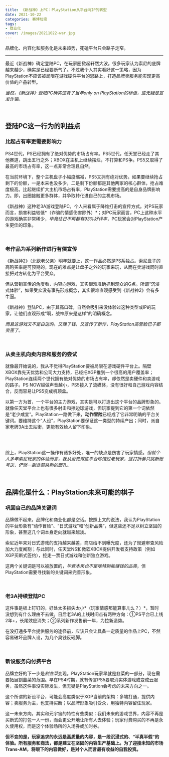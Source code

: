 ```yaml
---
title: 《新战神》上PC：PlayStation从平台向IP的转型
date: 2021-10-22
categories: 赛博垃圾
tags: 
- 商业化
cover: /images/20211022-war.jpg
---
```


品牌化、内容化和服务化是未来趋势，死磕平台只会路子走窄。

<!--more-->

---

最近《新战神》确定登陆PC，在玩家圈掀起轩然大波。很多玩家认为索尼的底牌越来越少，确实是已经要断气了。不过我个人其实看好这一策略，因为PlayStation不应该被局限在游戏硬件平台的思路上，打造品牌卖服务能实现更高价值的产品转型。

*当然，《新战神》登陆PC确实违背了当年only on PlayStation的标语，这无疑是宣发诈骗。*

<br/>

## 登陆PC这一行为的利益点

### 比起占有率更需要影响力

PS4世代，PS已经拥有了绝对优势的市场占有率。PS5世代，任天堂已经走了其他赛道，跳出五行之外；XBOX在主机上继续摆烂，不打算和PS争。PS5又取得了最高的市场占有率，这一点非常合理且自然。

在当前环境下，整个主机盘子小幅度缩减，PS5又拥有绝对优势。如果要继续抢占剩下的份额，一是本来也没多少，二是剩下份额都是其他两家的核心群体，抢占难度极高。比起继续扩大主机市场占有率，PlayStation需要提高的是自身品牌影响力。即，出圈接触更多群体，并争取转化进自己的主机市场。

《新战神》这种老3A游戏登陆PC，个人来看属于降维打击的宣传方式。对PS玩家而言，损害利益较低*（诈骗的情感伤害除外）*；对PC玩家而言，PC上这种水平的游戏确实非常稀少，*毕竟往日不再都有93%好评率*，PC玩家会对PlayStation产生更佳的印象。

<br/>

### 老作品为系列新作进行有偿宣传

《新战神2》（北欧老父亲）明年就要上，这一作品必然是PS系独占。索尼盘子的高购买率是可预期的，现在的难点是让盘子之外的玩家来玩，从而在卖游戏同时直接把对方转化为平台受众。

但从营销宣传的角度看，内容向游戏，其实很难准确抓到观众的G点。所谓“沉浸式体验”，如果受众没有事先形成概念，其实很难直观感受到《新战神2》会有多牛逼。

《新战神》登陆PC，由于其高口碑，自然会吸引来没体验过这种类型或IP的玩家，让他们直观形成“啊，战神原来是这样”的明确概念。

*而且这游戏又不是白送的。又赚了钱，又宣传了新作，PlayStation高管脸巴子都笑歪了。*

<br/>

### 从卖主机向卖内容和服务的尝试

就像最开始说的，我从不觉得PlayStation要被局限在游戏硬件平台上。隔壁XBOX靠先天优势和公司大力支持，已经把XGP推到一个很高的用户覆盖率；PlayStation连续两个世代拥有绝对优势的市场占有率，却依然是卖硬件和卖游戏的路子。PS NOW越做声音越小，PS5接入了流媒体，没有很好和自己游戏内容结合，反而容易让PS5变成机顶盒。

以第一方为首，一个平台的主力游戏，其实是可以打造出这个平台的品牌形象的。就像任天堂平台上也有很多射击和擦边球游戏，但玩家提到它的第一个词依然是“老少咸宜”。PlayStation一路做下来，**动作冒险**已经成了它非常明确的平台关键词。要维持这个“人设”，PlayStation要保证这一类型的持续产出；同时，派自家老牌3A出去站街，更能有效给人留下印象。

<br/>

<br/>

综上，PlayStation这一操作有诸多好处，唯一的缺点是伤害了玩家情感。*但就个人多年索尼玩家的体验而言，我从没觉得这平台珍惜过老玩家，送打折券只挑新账号送，俨然一副韭菜杀熟的面孔。*

<br/>

## 品牌化是什么：PlayStation未来可能的棋子

### 巩固自己的品牌关键词

品牌做不起来，品牌化和商业化都是空话。按照上文的说法，我认为PlayStation的平台形象有“动作冒险”、“日式游戏”和“创新品类”，但这些还不足以树立坚固的形象，甚至这几个词本身走向就越来越淡。

索尼近年来对日式游戏的支持越来越差，商店给不到曝光度，还为了规避审查风险加大力度阉割；与此同时，任天堂NS和微软XBOX提供开发者支持政策（例如XGP买断式签约），挖走一票日式游戏和创新独立游戏。

这两个关键词是可以被放置的，*毕竟本来也不是啥特别能赚钱的品类*，但PlayStation需要寻找新的关键词来完善形象。

<br/>

### 老3A持续登陆PC

这件事是板上钉钉的，好处太多损失太小*（玩家情感那能算事儿么？）*，暂时没想到有什么理由不去做。日后老3A的上线时间点有两种方向：①PS平台已上线2年+，长尾效应消失；②系列新作发售前一年，为拉新造势。

在没打通多平台提供服务的途径前，应该只会让具备一定质量的作品上PC，不然容易破坏品牌人设，为几个臭钱反砸脚。

<br/>

### 新设服务向付费平台

品牌立好的下一步是*割韭菜*变现。PlayStation玩家早就是韭菜的一部分，现在需要拓展割韭菜的范围。早在PS4时期，就有传言PS5要取消实体游戏或变成云服务，虽然这件事没实际发生，但无疑是PlayStation会考虑的未来方向之一。

这个所谓的新设平台，可能会高度类似于XGP当前的架构：多端打通，提供内容；卖服务为主，也支持买断；以品牌形象吸引受众，用独特内容留住玩家。

这一未来方向，其实和元宇宙的特性有些类似：我们未来的游戏世界，内容不再是买断式的打包一人一份，而会更公开地让所有人去体验；玩家付费购买的不再是永久使用权，而是这个体验场所的入场券或加时券。

**但不变的是，玩家追求的永远是高质量的内容，是一段沉浸式的、“半真半假”的体验。所有服务和商法，都是建立在坚固的内容生产基础上。为了迎接未知的市场Trans-AM，将眼下的内容做好，是对个人而言最有收益的自我投资。**

<br/>

